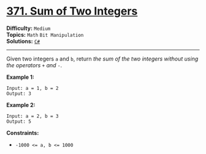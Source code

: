 # [371. Sum of Two Integers](https://leetcode.com/problems/sum-of-two-integers/)

**Difficulty:** `Medium`  
**Topics:** `Math` `Bit Manipulation`  
**Solutions:** [`C#`](../../src/csharp/challenges/Problems/SumOfTwoIntegers.cs)  

---

Given two integers `a` and `b`, return *the sum of the two integers without using the operators* `+` *and* `-`.

**Example 1:**

```
Input: a = 1, b = 2
Output: 3
```

**Example 2:**

```
Input: a = 2, b = 3
Output: 5
```

**Constraints:**

* `-1000 <= a, b <= 1000`